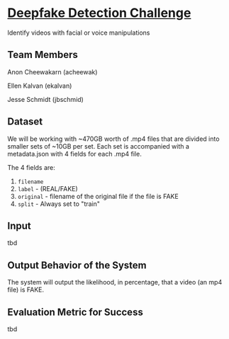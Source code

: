 # [Deepfake Detection Challenge](https://www.kaggle.com/c/deepfake-detection-challenge/data)
Identify videos with facial or voice manipulations


## Team Members

Anon Cheewakarn (acheewak)

Ellen Kalvan (ekalvan)

Jesse Schmidt (jbschmid)


## Dataset

We will be working with ~470GB worth of .mp4 files that are divided into smaller sets of ~10GB per set. Each set is accompanied with a metadata.json with 4 fields for each .mp4 file. 

The 4 fields are:
1. `filename`
2. `label` - (REAL/FAKE)
3. `original` - filename of the original file if the file is FAKE
4. `split` - Always set to "train"


## Input

tbd


## Output Behavior of the System

The system will output the likelihood, in percentage, that a video (an mp4 file) is FAKE.


## Evaluation Metric for Success

tbd
